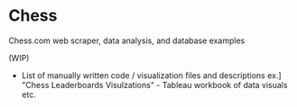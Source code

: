 # Chess
Chess.com web scraper, data analysis, and database examples



(WIP)
- List of manually written code / visualization files and descriptions
ex.] "Chess Leaderboards Visulzations" - Tableau workbook of data visuals etc.
